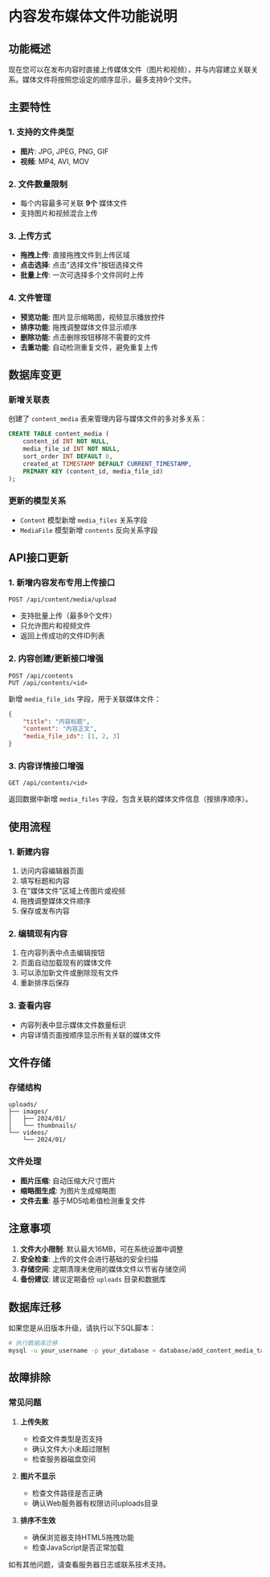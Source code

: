 # 内容发布媒体文件功能说明

## 功能概述

现在您可以在发布内容时直接上传媒体文件（图片和视频），并与内容建立关联关系。媒体文件将按照您设定的顺序显示，最多支持9个文件。

## 主要特性

### 1. 支持的文件类型
- **图片**: JPG, JPEG, PNG, GIF
- **视频**: MP4, AVI, MOV

### 2. 文件数量限制
- 每个内容最多可关联 **9个** 媒体文件
- 支持图片和视频混合上传

### 3. 上传方式
- **拖拽上传**: 直接拖拽文件到上传区域
- **点击选择**: 点击"选择文件"按钮选择文件
- **批量上传**: 一次可选择多个文件同时上传

### 4. 文件管理
- **预览功能**: 图片显示缩略图，视频显示播放控件
- **排序功能**: 拖拽调整媒体文件显示顺序
- **删除功能**: 点击删除按钮移除不需要的文件
- **去重功能**: 自动检测重复文件，避免重复上传

## 数据库变更

### 新增关联表
创建了 `content_media` 表来管理内容与媒体文件的多对多关系：

```sql
CREATE TABLE content_media (
    content_id INT NOT NULL,
    media_file_id INT NOT NULL,
    sort_order INT DEFAULT 0,
    created_at TIMESTAMP DEFAULT CURRENT_TIMESTAMP,
    PRIMARY KEY (content_id, media_file_id)
);
```

### 更新的模型关系
- `Content` 模型新增 `media_files` 关系字段
- `MediaFile` 模型新增 `contents` 反向关系字段

## API接口更新

### 1. 新增内容发布专用上传接口
```
POST /api/content/media/upload
```
- 支持批量上传（最多9个文件）
- 只允许图片和视频文件
- 返回上传成功的文件ID列表

### 2. 内容创建/更新接口增强
```
POST /api/contents
PUT /api/contents/<id>
```
新增 `media_file_ids` 字段，用于关联媒体文件：
```json
{
    "title": "内容标题",
    "content": "内容正文",
    "media_file_ids": [1, 2, 3]
}
```

### 3. 内容详情接口增强
```
GET /api/contents/<id>
```
返回数据中新增 `media_files` 字段，包含关联的媒体文件信息（按排序顺序）。

## 使用流程

### 1. 新建内容
1. 访问内容编辑器页面
2. 填写标题和内容
3. 在"媒体文件"区域上传图片或视频
4. 拖拽调整媒体文件顺序
5. 保存或发布内容

### 2. 编辑现有内容
1. 在内容列表中点击编辑按钮
2. 页面自动加载现有的媒体文件
3. 可以添加新文件或删除现有文件
4. 重新排序后保存

### 3. 查看内容
- 内容列表中显示媒体文件数量标识
- 内容详情页面按顺序显示所有关联的媒体文件

## 文件存储

### 存储结构
```
uploads/
├── images/
│   ├── 2024/01/
│   └── thumbnails/
└── videos/
    └── 2024/01/
```

### 文件处理
- **图片压缩**: 自动压缩大尺寸图片
- **缩略图生成**: 为图片生成缩略图
- **文件去重**: 基于MD5哈希值检测重复文件

## 注意事项

1. **文件大小限制**: 默认最大16MB，可在系统设置中调整
2. **安全检查**: 上传的文件会进行基础的安全扫描
3. **存储空间**: 定期清理未使用的媒体文件以节省存储空间
4. **备份建议**: 建议定期备份 `uploads` 目录和数据库

## 数据库迁移

如果您是从旧版本升级，请执行以下SQL脚本：

```bash
# 执行数据库迁移
mysql -u your_username -p your_database < database/add_content_media_table.sql
```

## 故障排除

### 常见问题

1. **上传失败**
   - 检查文件类型是否支持
   - 确认文件大小未超过限制
   - 检查服务器磁盘空间

2. **图片不显示**
   - 检查文件路径是否正确
   - 确认Web服务器有权限访问uploads目录

3. **排序不生效**
   - 确保浏览器支持HTML5拖拽功能
   - 检查JavaScript是否正常加载

如有其他问题，请查看服务器日志或联系技术支持。 